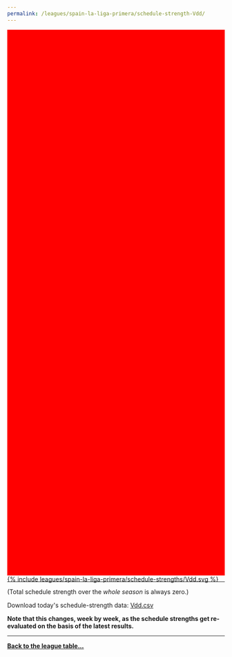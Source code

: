 ```yaml
---
permalink: /leagues/spain-la-liga-primera/schedule-strength-Vdd/
---
```


<style>
.svg-wrap {
    background-color:red;
    height:0;
    padding-top:250%; /* 350px/550px */
    position: relative;
}

svg {
    background-color: white;
    height: 100%;
    display:block;
    width: 100%;
    position: absolute;
    top:0;
    left:0;
}
</style>


<div class="svg-wrap">
{% include leagues/spain-la-liga-primera/schedule-strengths/Vdd.svg %}
</div>

-----

(Total schedule strength over the *whole season* is always zero.)


Download today's schedule-strength data: [Vdd.csv](/assets/leagues/spain-la-liga-primera/2022/schedule-strengths/Vdd.csv)

**Note that this changes, week by week, as the schedule strengths get re-evaluated on the
basis of the latest results.**

-----

[**Back to the league table...**](/leagues/spain-la-liga-primera)


